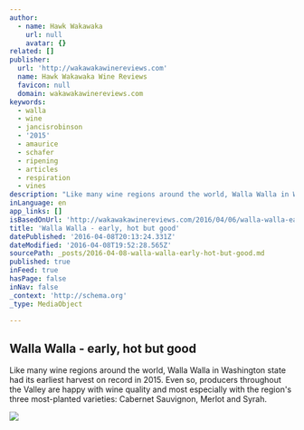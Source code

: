 ```yaml
---
author:
  - name: Hawk Wakawaka
    url: null
    avatar: {}
related: []
publisher:
  url: 'http://wakawakawinereviews.com'
  name: Hawk Wakawaka Wine Reviews
  favicon: null
  domain: wakawakawinereviews.com
keywords:
  - walla
  - wine
  - jancisrobinson
  - '2015'
  - amaurice
  - schafer
  - ripening
  - articles
  - respiration
  - vines
description: "Like many wine regions around the world, Walla Walla in Washington state had its earliest harvest on record in 2015. Even so, producers throughout the Valley are happy with wine quality and most especially with the region's three most-planted varieties: Cabernet Sauvignon, Merlot and Syrah."
inLanguage: en
app_links: []
isBasedOnUrl: 'http://wakawakawinereviews.com/2016/04/06/walla-walla-early-hot-but-good/'
title: 'Walla Walla - early, hot but good'
datePublished: '2016-04-08T20:13:24.331Z'
dateModified: '2016-04-08T19:52:28.565Z'
sourcePath: _posts/2016-04-08-walla-walla-early-hot-but-good.md
published: true
inFeed: true
hasPage: false
inNav: false
_context: 'http://schema.org'
_type: MediaObject

---
```

<article style=""><h1>Walla Walla - early, hot but good</h1><p>Like many wine regions around the world, Walla Walla in Washington state had its earliest harvest on record in 2015. Even so, producers throughout the Valley are happy with wine quality and most especially with the region's three most-planted varieties: Cabernet Sauvignon, Merlot and Syrah.</p><img src="http://wakawakawinereviews.com/wp-content/uploads/2015/09/image.jpeg" /></article>